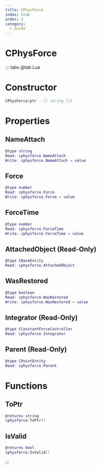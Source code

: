 ```yaml
---
title: CPhysForce
index: true
order: 2
category:
  - Guide
---
```


# CPhysForce

::: tabs
@tab Lua
# Constructor
```lua
CPhysForce(ptr --[[ string ]])
```
# Properties
## NameAttach 
```lua
@type string
Read: cphysforce.NameAttach
Write: cphysforce.NameAttach = value
```
## Force 
```lua
@type number
Read: cphysforce.Force
Write: cphysforce.Force = value
```
## ForceTime 
```lua
@type number
Read: cphysforce.ForceTime
Write: cphysforce.ForceTime = value
```
## AttachedObject (Read-Only)
```lua
@type CBaseEntity
Read: cphysforce.AttachedObject
```
## WasRestored 
```lua
@type boolean
Read: cphysforce.WasRestored
Write: cphysforce.WasRestored = value
```
## Integrator (Read-Only)
```lua
@type CConstantForceController
Read: cphysforce.Integrator
```
## Parent (Read-Only)
```lua
@type CPointEntity
Read: cphysforce.Parent
```
# Functions
## ToPtr
```lua
@returns string
cphysforce:ToPtr()
```
## IsValid
```lua
@returns bool
cphysforce:IsValid()
```

:::